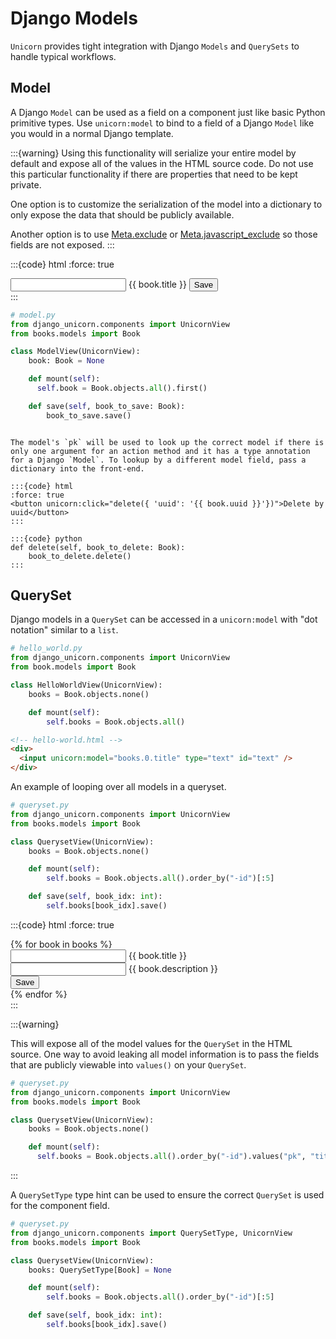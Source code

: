 # Django Models

`Unicorn` provides tight integration with Django `Models` and `QuerySets` to handle typical workflows.

## Model

A Django `Model` can be used as a field on a component just like basic Python primitive types. Use `unicorn:model` to bind to a field of a Django `Model` like you would in a normal Django template.

:::{warning}
Using this functionality will serialize your entire model by default and expose all of the values in the HTML source code. Do not use this particular functionality if there are properties that need to be kept private.

One option is to customize the serialization of the model into a dictionary to only expose the data that should be publicly available.

Another option is to use [Meta.exclude](views.md#exclude) or [Meta.javascript_exclude](views.md#javascript_exclude) so those fields are not exposed.
:::

:::{code} html
:force: true

<!-- model.html -->
<div>
  <input unicorn:model.defer="book.title" type="text" id="book" />
  {{ book.title }}
  <button unicorn:click="save({{ book.pk }})">Save</button>
</div>
:::

```python
# model.py
from django_unicorn.components import UnicornView
from books.models import Book

class ModelView(UnicornView):
    book: Book = None

    def mount(self):
      self.book = Book.objects.all().first()

    def save(self, book_to_save: Book):
        book_to_save.save()
```

```{note}

The model's `pk` will be used to look up the correct model if there is only one argument for an action method and it has a type annotation for a Django `Model`. To lookup by a different model field, pass a dictionary into the front-end.

:::{code} html
:force: true
<button unicorn:click="delete({ 'uuid': '{{ book.uuid }}'})">Delete by uuid</button>
:::

:::{code} python
def delete(self, book_to_delete: Book):
    book_to_delete.delete()
:::

```

## QuerySet

Django models in a `QuerySet` can be accessed in a `unicorn:model` with "dot notation" similar to a `list`.

```python
# hello_world.py
from django_unicorn.components import UnicornView
from book.models import Book

class HelloWorldView(UnicornView):
    books = Book.objects.none()

    def mount(self):
        self.books = Book.objects.all()
```

```html
<!-- hello-world.html -->
<div>
  <input unicorn:model="books.0.title" type="text" id="text" />
</div>
```

An example of looping over all models in a queryset.

```python
# queryset.py
from django_unicorn.components import UnicornView
from books.models import Book

class QuerysetView(UnicornView):
    books = Book.objects.none()

    def mount(self):
        self.books = Book.objects.all().order_by("-id")[:5]

    def save(self, book_idx: int):
        self.books[book_idx].save()
```

:::{code} html
:force: true

<!-- queryset.html -->
<div>
  {% for book in books %}
  <div>
    <div>
      <input unicorn:model.defer="books.{{ forloop.counter0 }}.title" type="text" id="title" />
      {{ book.title }}
    </div>
    <div>
      <input unicorn:model.defer="books.{{ forloop.counter0 }}.description" type="text" id="description" />
      {{ book.description }}
    </div>
    <div>
      <button unicorn:click="save({{ forloop.counter0 }})">Save</button>
    </div>
  </div>
  {% endfor %}
</div>
:::

:::{warning}

This will expose all of the model values for the `QuerySet` in the HTML source. One way to avoid leaking all model information is to pass the fields that are publicly viewable into `values()` on your `QuerySet`.

```python
# queryset.py
from django_unicorn.components import UnicornView
from books.models import Book

class QuerysetView(UnicornView):
    books = Book.objects.none()

    def mount(self):
      self.books = Book.objects.all().order_by("-id").values("pk", "title")
```

:::

A `QuerySetType` type hint can be used to ensure the correct `QuerySet` is used for the component field.

```python
# queryset.py
from django_unicorn.components import QuerySetType, UnicornView
from books.models import Book

class QuerysetView(UnicornView):
    books: QuerySetType[Book] = None

    def mount(self):
        self.books = Book.objects.all().order_by("-id")[:5]

    def save(self, book_idx: int):
        self.books[book_idx].save()
```
